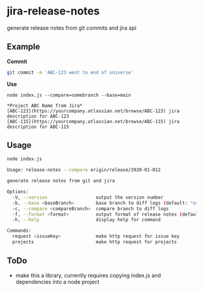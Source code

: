 # jira-release-notes
generate release notes from git commits and jira api

## Example
**Commit**
```bash
git commit -m 'ABC-123 went to end of universe'
```
**Use**
```
node index.js --compare=somebranch --base=main

*Project ABC Name from Jira*
[ABC-123](https://yourcompany.atlassian.net/browse/ABC-123) jira description for ABC-123 
[ABC-115](https://yourcompany.atlassian.net/browse/ABC-115) jira description for ABC-115
```

## Usage
```bash
node index.js

Usage: release-notes --compare origin/release/2020-01-012

generate release notes from git and jira

Options:
  -V, --version                  output the version number
  -b, --base <baseBranch>        base branch to diff logs (default: "origin/master")
  -c, --compare <compareBranch>  compare branch to diff logs
  -f, --format <format>          output format of release notes (default: "markdown")
  -h, --help                     display help for command

Commands:
  request <issueKey>             make http request for issue key
  projects                       make http request for projects
```

## ToDo
* make this a library, currently requires copying index.js and dependencies into a node project
